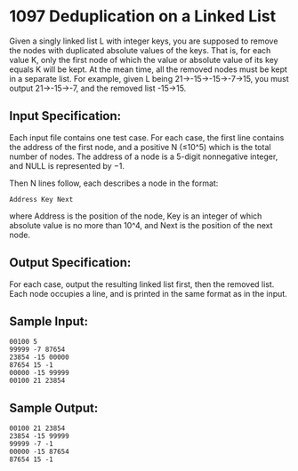 # 1097 Deduplication on a Linked List
Given a singly linked list L with integer keys, you are supposed to remove the nodes with duplicated absolute values of the keys. That is, for each value K, only the first node of which the value or absolute value of its key equals K will be kept. At the mean time, all the removed nodes must be kept in a separate list. For example, given L being 21→-15→-15→-7→15, you must output 21→-15→-7, and the removed list -15→15.

## Input Specification:
Each input file contains one test case. For each case, the first line contains the address of the first node, and a positive N (≤10^5) which is the total number of nodes. The address of a node is a 5-digit nonnegative integer, and NULL is represented by −1.

Then N lines follow, each describes a node in the format:

    Address Key Next

where Address is the position of the node, Key is an integer of which absolute value is no more than 10^4, and Next is the position of the next node.

## Output Specification:
For each case, output the resulting linked list first, then the removed list. Each node occupies a line, and is printed in the same format as in the input.

## Sample Input:
    00100 5
    99999 -7 87654
    23854 -15 00000
    87654 15 -1
    00000 -15 99999
    00100 21 23854

## Sample Output:
    00100 21 23854
    23854 -15 99999
    99999 -7 -1
    00000 -15 87654
    87654 15 -1